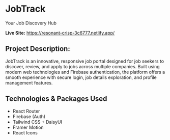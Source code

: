# JobTrack 
 Your Job Discovery Hub

**Live Site:** https://resonant-crisp-3c6777.netlify.app/


##  Project Description:

JobTrack is an innovative, responsive job portal designed for job seekers to discover, review, and apply to jobs across multiple companies. Built using modern web technologies and Firebase authentication, the platform offers a smooth experience with secure login, job details exploration, and profile management features.  


##  Technologies & Packages Used

- React Router
- Firebase (Auth)
- Tailwind CSS + DaisyUI
- Framer Motion
- React Icons



